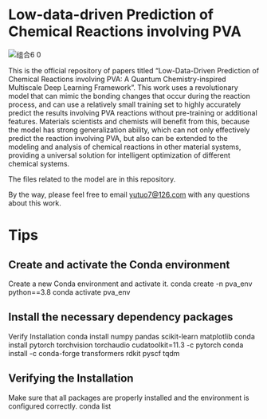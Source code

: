 # Low-data-driven Prediction of Chemical Reactions involving PVA
![组合6 0](https://github.com/user-attachments/assets/6861f1ac-ee3a-49e1-b544-e2b26e600722)

This is the official repository of papers titled “Low-Data-Driven Prediction of Chemical Reactions involving PVA: A Quantum Chemistry-inspired Multiscale Deep Learning Framework”. This work uses a revolutionary model that can mimic the bonding changes that occur during the reaction process, and can use a relatively small training set to highly accurately predict the results involving PVA reactions without pre-training or additional features. Materials scientists and chemists will benefit from this, because the model has strong generalization ability, which can not only effectively predict the reaction involving PVA, but also can be extended to the modeling and analysis of chemical reactions in other material systems, providing a universal solution for intelligent optimization of different chemical systems. 
 
The files related to the model are in this repository.

By the way, please feel free to email yutuo7@126.com with any questions about this work.

# Tips
## Create and activate the Conda environment
Create a new Conda environment and activate it.
conda create -n pva_env python==3.8
conda activate pva_env
## Install the necessary dependency packages
Verify Installation
conda install numpy pandas scikit-learn matplotlib
conda install pytorch torchvision torchaudio cudatoolkit=11.3 -c pytorch
conda install -c conda-forge transformers rdkit pyscf tqdm
## Verifying the Installation
Make sure that all packages are properly installed and the environment is configured correctly.
conda list

